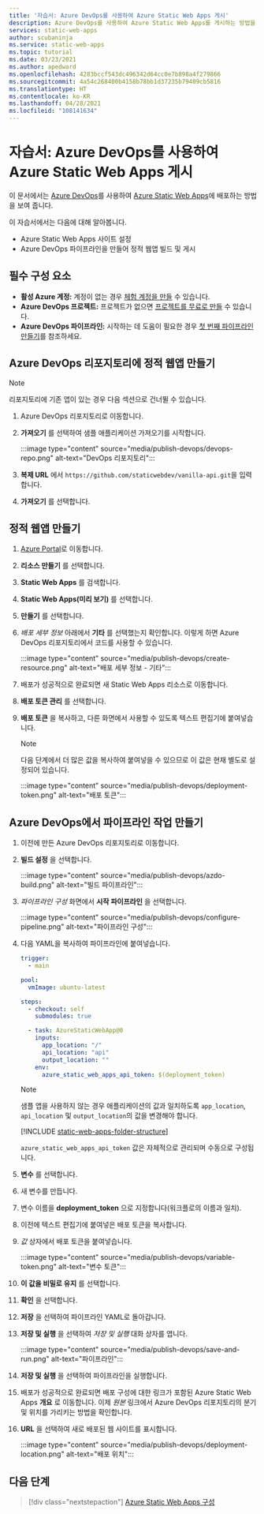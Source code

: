 ```yaml
---
title: '자습서: Azure DevOps를 사용하여 Azure Static Web Apps 게시'
description: Azure DevOps를 사용하여 Azure Static Web Apps를 게시하는 방법을 알아봅니다.
services: static-web-apps
author: scubaninja
ms.service: static-web-apps
ms.topic: tutorial
ms.date: 03/23/2021
ms.author: apedward
ms.openlocfilehash: 4283bccf543dc496342d64cc0e7b898a4f279866
ms.sourcegitcommit: 4a54c268400b4158b78bb1d37235b79409cb5816
ms.translationtype: HT
ms.contentlocale: ko-KR
ms.lasthandoff: 04/28/2021
ms.locfileid: "108141634"
---
```

# <a name="tutorial-publish-azure-static-web-apps-with-azure-devops"></a>자습서: Azure DevOps를 사용하여 Azure Static Web Apps 게시

이 문서에서는 [Azure DevOps](https://dev.azure.com/)를 사용하여 [Azure Static Web Apps](./overview.md)에 배포하는 방법을 보여 줍니다.

이 자습서에서는 다음에 대해 알아봅니다.

- Azure Static Web Apps 사이트 설정
- Azure DevOps 파이프라인을 만들어 정적 웹앱 빌드 및 게시

## <a name="prerequisites"></a>필수 구성 요소

- **활성 Azure 계정:** 계정이 없는 경우 [체험 계정을 만들](https://azure.microsoft.com/free/) 수 있습니다.
- **Azure DevOps 프로젝트:** 프로젝트가 없으면 [프로젝트를 무료로 만들](https://azure.microsoft.com/pricing/details/devops/azure-devops-services/) 수 있습니다.
- **Azure DevOps 파이프라인:** 시작하는 데 도움이 필요한 경우 [첫 번째 파이프라인 만들기](/azure/devops/pipelines/create-first-pipeline?preserve-view=true&view=azure-devops)를 참조하세요.

## <a name="create-a-static-web-app-in-an-azure-devops-repository"></a>Azure DevOps 리포지토리에 정적 웹앱 만들기

  > [!NOTE]
  > 리포지토리에 기존 앱이 있는 경우 다음 섹션으로 건너뛸 수 있습니다.

1. Azure DevOps 리포지토리로 이동합니다.

1. **가져오기** 를 선택하여 샘플 애플리케이션 가져오기를 시작합니다.
  
    :::image type="content" source="media/publish-devops/devops-repo.png" alt-text="DevOps 리포지토리":::

1. **복제 URL** 에서 `https://github.com/staticwebdev/vanilla-api.git`을 입력합니다.

1. **가져오기** 를 선택합니다.

## <a name="create-a-static-web-app"></a>정적 웹앱 만들기

1. [Azure Portal](https://portal.azure.com)로 이동합니다.

1. **리소스 만들기** 를 선택합니다.

1. **Static Web Apps** 를 검색합니다.

1. **Static Web Apps(미리 보기)** 를 선택합니다.

1. **만들기** 를 선택합니다.

1. _배포 세부 정보_ 아래에서 **기타** 를 선택했는지 확인합니다. 이렇게 하면 Azure DevOps 리포지토리에서 코드를 사용할 수 있습니다.

    :::image type="content" source="media/publish-devops/create-resource.png" alt-text="배포 세부 정보 - 기타":::

1. 배포가 성공적으로 완료되면 새 Static Web Apps 리소스로 이동합니다.

1. **배포 토큰 관리** 를 선택합니다.

1. **배포 토큰** 을 복사하고, 다른 화면에서 사용할 수 있도록 텍스트 편집기에 붙여넣습니다.

    > [!NOTE]
    > 다음 단계에서 더 많은 값을 복사하여 붙여넣을 수 있으므로 이 값은 현재 별도로 설정되어 있습니다.

    :::image type="content" source="media/publish-devops/deployment-token.png" alt-text="배포 토큰":::

## <a name="create-the-pipeline-task-in-azure-devops"></a>Azure DevOps에서 파이프라인 작업 만들기

1. 이전에 만든 Azure DevOps 리포지토리로 이동합니다.

1. **빌드 설정** 을 선택합니다.

    :::image type="content" source="media/publish-devops/azdo-build.png" alt-text="빌드 파이프라인":::

1. *파이프라인 구성* 화면에서 **시작 파이프라인** 을 선택합니다.

    :::image type="content" source="media/publish-devops/configure-pipeline.png" alt-text="파이프라인 구성":::

1. 다음 YAML을 복사하여 파이프라인에 붙여넣습니다.

    ```yaml
    trigger:
      - main
    
    pool:
      vmImage: ubuntu-latest
    
    steps:
      - checkout: self
        submodules: true

      - task: AzureStaticWebApp@0
        inputs:
          app_location: "/" 
          api_location: "api"
          output_location: ""
        env:
          azure_static_web_apps_api_token: $(deployment_token)
    ```

    > [!NOTE]
    > 샘플 앱을 사용하지 않는 경우 애플리케이션의 값과 일치하도록 `app_location`, `api_location` 및 `output_location`의 값을 변경해야 합니다.

    [!INCLUDE [static-web-apps-folder-structure](../../includes/static-web-apps-folder-structure.md)]

    `azure_static_web_apps_api_token` 값은 자체적으로 관리되며 수동으로 구성됩니다.

1. **변수** 를 선택합니다.

1. 새 변수를 만듭니다.

1. 변수 이름을 **deployment_token** 으로 지정합니다(워크플로의 이름과 일치).

1. 이전에 텍스트 편집기에 붙여넣은 배포 토큰을 복사합니다.

1. _값_ 상자에서 배포 토큰을 붙여넣습니다.

    :::image type="content" source="media/publish-devops/variable-token.png" alt-text="변수 토큰":::

1. **이 값을 비밀로 유지** 를 선택합니다.

1. **확인** 을 선택합니다.

1. **저장** 을 선택하여 파이프라인 YAML로 돌아갑니다.

1. **저장 및 실행** 을 선택하여 _저장 및 실행_ 대화 상자를 엽니다.

    :::image type="content" source="media/publish-devops/save-and-run.png" alt-text="파이프라인":::

1. **저장 및 실행** 을 선택하여 파이프라인을 실행합니다.

1. 배포가 성공적으로 완료되면 배포 구성에 대한 링크가 포함된 Azure Static Web Apps **개요** 로 이동합니다. 이제 _원본_ 링크에서 Azure DevOps 리포지토리의 분기 및 위치를 가리키는 방법을 확인합니다.

1. **URL** 을 선택하여 새로 배포된 웹 사이트를 표시합니다.

    :::image type="content" source="media/publish-devops/deployment-location.png" alt-text="배포 위치":::

## <a name="next-steps"></a>다음 단계

> [!div class="nextstepaction"]
> [Azure Static Web Apps 구성](./configuration.md)